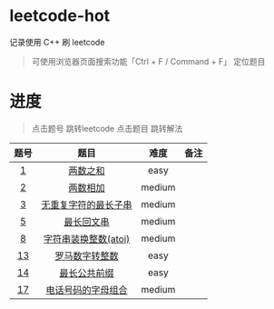 # leetcode-hot

记录使用 C++ 刷 leetcode

> 可使用浏览器页面搜索功能「Ctrl + F / Command + F」 定位题目

# 进度

> 点击题号 跳转leetcode
> 点击题目 跳转解法

|                             题号                             |                 题目                  |  难度  | 备注 |
| :----------------------------------------------------------: | :-----------------------------------: | :----: | :--: |
|        [1](https://leetcode-cn.com/problems/two-sum/)        |        [两数之和](/easy/1.cpp)        |  easy  |      |
|    [2](https://leetcode-cn.com/problems/add-two-numbers/)    |       [两数相加](/medium/2.cpp)       | medium |      |
| [3](https://leetcode-cn.com/problems/longest-substring-without-repeating-characters/) | [无重复字符的最长子串](/medium/3.cpp) | medium |      |
| [5](https://leetcode-cn.com/problems/longest-palindromic-substring/) |      [最长回文串](/medium/5.cpp)      | medium |      |
| [8](https://leetcode-cn.com/problems/string-to-integer-atoi/) | [字符串装换整数(atoi)](/medium/8.cpp) | medium |      |
|   [13](https://leetcode-cn.com/problems/roman-to-integer/)   |   [罗马数字转整数](/medium/13.cpp)    |  easy  |      |
| [14](https://leetcode-cn.com/problems/longest-common-prefix/) |     [最长公共前缀](/easy/14.cpp)      |  easy  |      |
| [17](https://leetcode-cn.com/problems/letter-combinations-of-a-phone-number/) | [电话号码的字母组合](/medium/17.cpp)  | medium |      |

